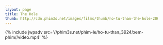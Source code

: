 ```yaml
---
layout: page
title: The Hole
thumb: http://cdn.phim3s.net/images/films/thumb/ho-tu-than-the-hole-2009.jpg
---
```

{% include jwpadv src='//phim3s.net/phim-le/ho-tu-than_3924/xem-phim//video.mp4' %}